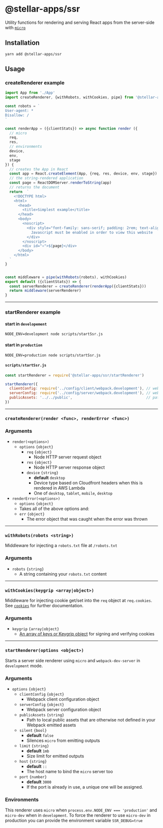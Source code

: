 # @stellar-apps/ssr
Utility functions for rendering and serving React apps from the server-side with [`micro`](https://github.com/zeit/micro)

## Installation
`yarn add @stellar-apps/ssr`

## Usage
### createRenderer example
```js
import App from './App'
import createRenderer, {withRobots, withCookies, pipe} from '@stellar-apps/ssr/createRenderer'

const robots = `
User-agent: *
Disallow: /
`

const renderApp = ({clientStats}) => async function render ({
  // micro
  req,
  res,
  // environments
  device,
  env,
  stage
}) {
  // creates the App in React
  const app = React.createElement(App, {req, res, device, env, stage})
  // the string-rendered application
  const page = ReactDOMServer.renderToString(app)
  // returns the document
  return  `
    <!DOCTYPE html>
    <html>
      <head>
        <title>Simplest example</title>
      </head>
      <body>
        <noscript>
          <div style="font-family: sans-serif; padding: 2rem; text-align: center;">
            Javascript must be enabled in order to view this website
          </div>
        </noscript>
        <div id="⚛️">${page}</div>
      </body>
    </html>
  `
}


const middleware = pipe(withRobots(robots), withCookies)
export default ({clientStats}) => {
  const serverRenderer = createRenderer(renderApp({clientStats}))
  return middleware(serverRenderer)
}
```

-----

### startRenderer example
#### start in `developement`
`NODE_ENV=development node scripts/startSsr.js`

#### start in `production`
`NODE_ENV=production node scripts/startSsr.js`

#### `scripts/startSsr.js`
```js
const startRenderer = require('@stellar-apps/ssr/startRenderer')

startRenderer({
  clientConfig: require('../config/client/webpack.development'), // webpack client config
  serverConfig: require('../config/server/webpack.development'), // webpack server config
  publicAssets: '../../public',                                  // path to local public assets
})
```

-----

### `createRenderer(render <func>, renderError <func>)`
### Arguments
- `render(<options>)`
  - `options` `{object}`
    - `req` `{object}`
        - Node HTTP server request object
    - `res` `{object}`
        - Node HTTP server response object
    - `device` `{string}`
        - **default** `desktop`
        - Device type based on Cloudfront headers when this is rendered in AWS Lambda
        - One of `desktop`, `tablet`, `mobile`, `desktop`
- `renderError(<options>)`
   - `options` `{object}`
    - Takes all of the above options and:
    - `err` `{object}`
        - The error object that was caught when the error was thrown

-----
  
### `withRobots(robots <string>)`
Middleware for injecting a `robots.txt` file at `/robots.txt`
### Arguments
- `robots` `{string}`
    - A string containing your `robots.txt` content

-----

### `withCookies(keygrip <array|object>)`
Middleware for injecting cookie get/set into the `req` object at `req.cookies`.
See [`cookies`](https://github.com/pillarjs/cookies) for further documentation.

### Arguments
- `keygrip` `{array|object}`
    - [An array of keys or Keygrip object](https://www.npmjs.com/package/keygrip)  for signing and verifying cookies
-----

### `startRenderer(options <object>)`
Starts a server side renderer using `micro` and `webpack-dev-server` in `development` mode.

### Arguments
- `options` `{object}`
    - `clientConfig` `{object}`
        - Webpack client configuration object
    - `serverConfig` `{object}`
        - Webpack server configuration object
    - `publicAssets` `{string}`
        - Path to local public assets that are otherwise not defined in your
          Webpack emitted assets
    - `silent` `{bool}`
        - **default** `false`
        - Silences `micro` from emitting outputs
    - `limit` `{string}`
        - **default** `1mb`
        - Size limit for emitted outputs
    - `host` `{string}`
        - **default** `::`
        - The host name to bind the `micro` server too
    - `port` `{number}`
        - **default** `3000`
        - If the port is already in use, a unique one will be assigned.
 
 ### Environments
 This renderer uses `micro` when `process.env.NODE_ENV === 'production'` and `micro-dev` when
 in `development`. To force the renderer to use `micro-dev` in production you can provide the 
 environment variable `SSR_DEBUG=true` 